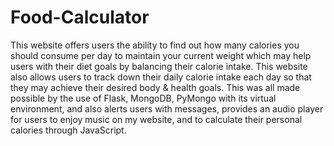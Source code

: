 # Food-Calculator
This website offers users the ability to find out how many calories you should consume per day to maintain your current weight which may help users with their diet goals by balancing their calorie intake. This website also allows users to track down their daily calorie intake each day so that they may achieve their desired body & health goals. This was all made possible by the use of Flask, MongoDB, PyMongo with its virtual environment, and also alerts users with messages, provides an audio player for users to enjoy music on my website, and to calculate their personal calories through JavaScript.
